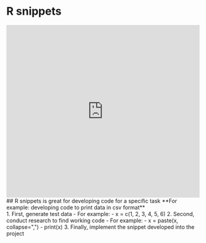 # R snippets

<iframe width='100%' height='450' src='https://rdrr.io/snippets/embed/' frameborder='0'></iframe>
## R snippets is great for developing code for a specific task
**For example: developing code to print data in csv format**<br>
1. First, generate test data
  - For example:
    - x = c(1, 2, 3, 4, 5, 6)
2. Second, conduct research to find working code
  - For example:
    - x = paste(x, collapse=",")
    - print(x)  
3. Finally, implement the snippet developed into the project
  <br><br>
